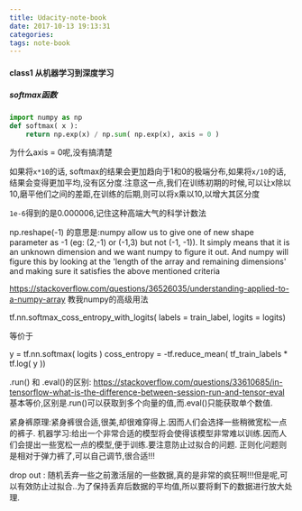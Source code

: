 ```yaml
---
title: Udacity-note-book
date: 2017-10-13 19:13:31
categories:
tags: note-book
---
```


#### class1 从机器学习到深度学习
##### softmax函数

``` python
import numpy as np
def softmax( x ):
    return np.exp(x) / np.sum( np.exp(x), axis = 0 )
```

为什么axis = 0呢,没有搞清楚

如果将`x*10`的话, softmax的结果会更加趋向于1和0的极端分布,如果将`x/10`的话,结果会变得更加平均,没有区分度.注意这一点,我们在训练初期的时候,可以让x除以10,磨平他们之间的差距,在训练的后期,则可以将x乘以10,以增大其区分度

`1e-6`得到的是0.000006,记住这种高端大气的科学计数法

np.reshape(-1) 的意思是:numpy allow us to give one of new shape parameter as -1 (eg: (2,-1) or (-1,3) but not (-1, -1)). It simply means that it is an unknown dimension and we want numpy to figure it out. And numpy will figure this by looking at the 'length of the array and remaining dimensions' and making sure it satisfies the above mentioned criteria

https://stackoverflow.com/questions/36526035/understanding-applied-to-a-numpy-array
教我numpy的高级用法

tf.nn.softmax_coss_entropy_with_logits( labels = train_label, logits = logits)

等价于

y = tf.nn.softmax( logits )
coss_entropy = -tf.reduce_mean( tf_train_labels * tf.log( y ))


.run() 和 .eval()的区别:
https://stackoverflow.com/questions/33610685/in-tensorflow-what-is-the-difference-between-session-run-and-tensor-eval
基本等价,区别是.run()可以获取到多个向量的值,而.eval()只能获取单个数值.

紧身裤原理:紧身裤很合适,很美,却很难穿得上.因而人们会选择一些稍微宽松一点的裤子.
机器学习:给出一个非常合适的模型将会使得该模型非常难以训练.因而人们会提出一些宽松一点的模型,便于训练.要注意防止过拟合的问题.
正则化问题则是相对于弹力裤了,可以自己调节,很合适!!!

drop out : 随机丢弃一些之前激活层的一些数据,真的是非常的疯狂啊!!!但是呢,可以有效防止过拟合..为了保持丢弃后数据的平均值,所以要将剩下的数据进行放大处理.
